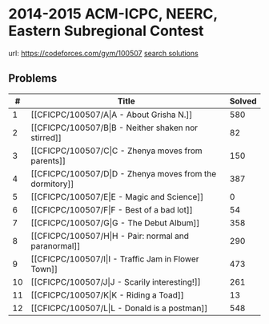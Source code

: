 # 2014-2015 ACM-ICPC, NEERC, Eastern Subregional Contest

url: https://codeforces.com/gym/100507
[search solutions](https://www.google.com/search?q=Solution+OR+題解+2014-2015+ACM-ICPC,+NEERC,+Eastern+Subregional+Contest)

## Problems

| # | Title | Solved |
| --- | --- | --- |
|1|[[CFICPC/100507/A\|A - About Grisha N.]]|580|
|2|[[CFICPC/100507/B\|B - Neither shaken nor stirred]]|82|
|3|[[CFICPC/100507/C\|C - Zhenya moves from parents]]|150|
|4|[[CFICPC/100507/D\|D - Zhenya moves from the dormitory]]|387|
|5|[[CFICPC/100507/E\|E - Magic and Science]]|0|
|6|[[CFICPC/100507/F\|F - Best of a bad lot]]|54|
|7|[[CFICPC/100507/G\|G - The Debut Album]]|358|
|8|[[CFICPC/100507/H\|H - Pair: normal and paranormal]]|290|
|9|[[CFICPC/100507/I\|I - Traffic Jam in Flower Town]]|473|
|10|[[CFICPC/100507/J\|J - Scarily interesting!]]|261|
|11|[[CFICPC/100507/K\|K - Riding a Toad]]|13|
|12|[[CFICPC/100507/L\|L - Donald is a postman]]|548|
